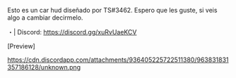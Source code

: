 Esto es un car hud diseñado por TS#3462. 
Espero que les guste, si veis algo a cambiar decirmelo.

・| Discord: https://discord.gg/xuRvUaeKCV

[Preview]

https://cdn.discordapp.com/attachments/936405225722511380/963831831357186128/unknown.png
